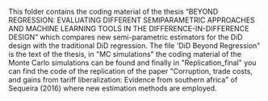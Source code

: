 This folder contains the coding material of the thesis “BEYOND REGRESSION: EVALUATING DIFFERENT SEMIPARAMETRIC APPROACHES AND MACHINE LEARNING TOOLS IN THE DIFFERENCE-IN-DIFFERENCE DESIGN” which compares new semi-parametric estimators for the DiD design with the traditional DiD regression.
The file 'DiD Beyond Regression" is the text of the thesis, in "MC simulations" the coding material of the Monte Carlo simulations can be found and finally in "Replication_final" you can find the code of the replication of the paper "Corruption, trade costs, and gains from tariff liberalization: Evidence from southern africa" of Sequeira (2016) where new estimation methods are employed.

